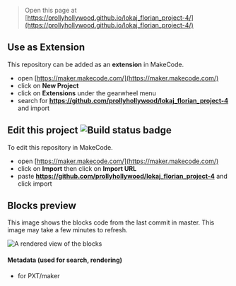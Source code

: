 
> Open this page at [https://prollyhollywood.github.io/lokaj_florian_project-4/](https://prollyhollywood.github.io/lokaj_florian_project-4/)

## Use as Extension

This repository can be added as an **extension** in MakeCode.

* open [https://maker.makecode.com/](https://maker.makecode.com/)
* click on **New Project**
* click on **Extensions** under the gearwheel menu
* search for **https://github.com/prollyhollywood/lokaj_florian_project-4** and import

## Edit this project ![Build status badge](https://github.com/prollyhollywood/lokaj_florian_project-4/workflows/MakeCode/badge.svg)

To edit this repository in MakeCode.

* open [https://maker.makecode.com/](https://maker.makecode.com/)
* click on **Import** then click on **Import URL**
* paste **https://github.com/prollyhollywood/lokaj_florian_project-4** and click import

## Blocks preview

This image shows the blocks code from the last commit in master.
This image may take a few minutes to refresh.

![A rendered view of the blocks](https://github.com/prollyhollywood/lokaj_florian_project-4/raw/master/.github/makecode/blocks.png)

#### Metadata (used for search, rendering)

* for PXT/maker
<script src="https://makecode.com/gh-pages-embed.js"></script><script>makeCodeRender("{{ site.makecode.home_url }}", "{{ site.github.owner_name }}/{{ site.github.repository_name }}");</script>
